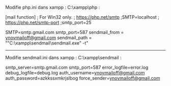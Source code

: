 Modifie php.ini dans xampp : C:\xampp\php : 

[mail function]
; For Win32 only.
; https://php.net/smtp
;SMTP=localhost
; https://php.net/smtp-port
;smtp_port=25

SMTP=smtp.gmail.com
smtp_port=587
sendmail_from = ynovmailoff@gmail.com
sendmail_path = "\"C:\xampp\sendmail\sendmail.exe\" -t"

----------------------------------------------------------------------

Modifie sendmail.ini dans xampp : C:\xampp\sendmail : 

smtp_server=smtp.gmail.com
smtp_port=587
error_logfile=error.log
debug_logfile=debug.log
auth_username=ynovmailoff@gmail.com
auth_password=azkkssxmkrjslbog
force_sender=ynovmailoff@gmail.com

